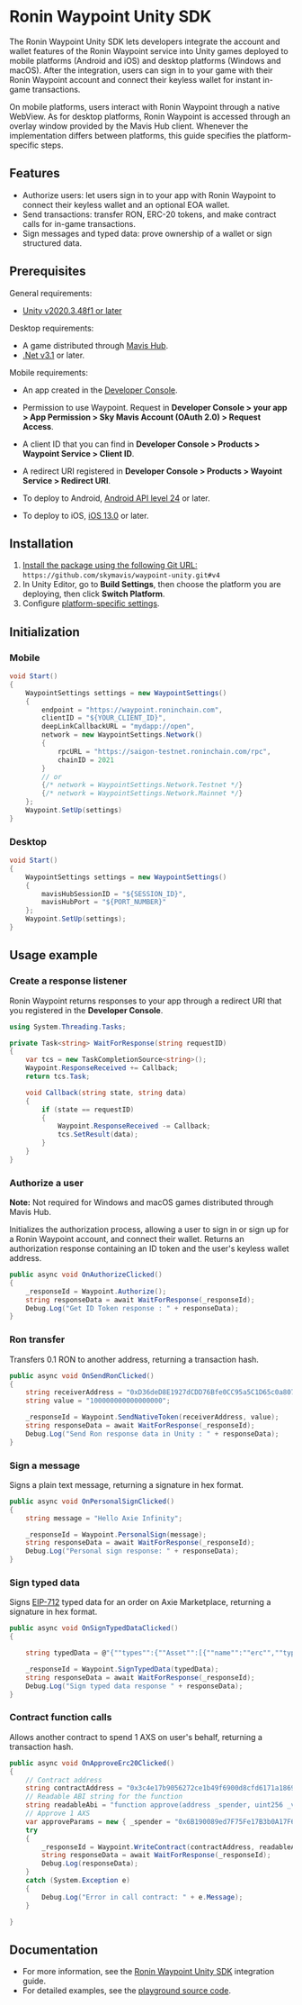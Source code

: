 # Ronin Waypoint Unity SDK

The Ronin Waypoint Unity SDK lets developers integrate the account and wallet features of the Ronin Waypoint service into Unity games deployed to mobile platforms (Android and iOS) and desktop platforms (Windows and macOS). After the integration, users can sign in to your game with their Ronin Waypoint account and connect their keyless wallet for instant in-game transactions.

On mobile platforms, users interact with Ronin Waypoint through a native WebView. As for desktop platforms, Ronin Waypoint is accessed through an overlay window provided by the Mavis Hub client. Whenever the implementation differs between platforms, this guide specifies the platform-specific steps.

## Features

- Authorize users: let users sign in to your app with Ronin Waypoint to connect their keyless wallet and an optional EOA wallet.
- Send transactions: transfer RON, ERC-20 tokens, and make contract calls for in-game transactions.
- Sign messages and typed data: prove ownership of a wallet or sign structured data.

## Prerequisites

General requirements:

- [Unity v2020.3.48f1 or later](https://unity.com/download)

Desktop requirements:

- A game distributed through [Mavis Hub](https://hub.skymavis.com).
- [.Net v3.1](https://dotnet.microsoft.com/en-us/download/dotnet/3.1) or later.

Mobile requirements:

- An app created in the [Developer Console](https://developers.skymavis.com/console/applications/).
- Permission to use Waypoint. Request in **Developer Console > your app > App Permission > Sky Mavis Account (OAuth 2.0) > Request Access**.
- A client ID that you can find in **Developer Console > Products > Waypoint Service > Client ID**.
- A redirect URI registered in **Developer Console > Products > Wayoint Service > Redirect URI**.

- To deploy to Android, [Android API level 24](https://developer.android.com/about/versions/nougat) or later.
- To deploy to iOS, [iOS 13.0](https://developer.apple.com/ios/) or later.

## Installation

1. [Install the package using the following Git URL:](https://docs.unity3d.com/Manual/upm-ui-giturl.html) `https://github.com/skymavis/waypoint-unity.git#v4`
2. In Unity Editor, go to **Build Settings**, then choose the platform you are deploying, then click **Switch Platform**.
3. Configure [platform-specific settings](https://docs.skymavis.com/mavis/mavis-id/guides/unity-sdk#step-2-install-the-sdk).

## Initialization



### Mobile

```csharp
void Start()
{
    WaypointSettings settings = new WaypointSettings()
    {
        endpoint = "https://waypoint.roninchain.com",
        clientID = "${YOUR_CLIENT_ID}",
        deepLinkCallbackURL = "mydapp://open",
        network = new WaypointSettings.Network()
        {
            rpcURL = "https://saigon-testnet.roninchain.com/rpc",
            chainID = 2021
        }
        // or
        {/* network = WaypointSettings.Network.Testnet */}
        {/* network = WaypointSettings.Network.Mainnet */}
    };
    Waypoint.SetUp(settings)
}
```

### Desktop

```csharp
void Start()
{
    WaypointSettings settings = new WaypointSettings()
    {
        mavisHubSessionID = "${SESSION_ID}",
        mavisHubPort = "${PORT_NUMBER}"
    };
    Waypoint.SetUp(settings);
}
```

## Usage example

### Create a response listener
Ronin Waypoint returns responses to your app through a redirect URI that you registered in the **Developer Console**.

```csharp
using System.Threading.Tasks;

private Task<string> WaitForResponse(string requestID)
{
    var tcs = new TaskCompletionSource<string>();
    Waypoint.ResponseReceived += Callback;
    return tcs.Task;

    void Callback(string state, string data)
    {
        if (state == requestID)
        {
            Waypoint.ResponseReceived -= Callback;
            tcs.SetResult(data);
        }
    }
}
```

### Authorize a user

**Note:** Not required for Windows and macOS games distributed through Mavis Hub.

Initializes the authorization process, allowing a user to sign in or sign up for a Ronin Waypoint account, and connect their wallet. Returns an authorization response containing an ID token and the user's keyless wallet address.

```csharp
public async void OnAuthorizeClicked()
{
    _responseId = Waypoint.Authorize();
    string responseData = await WaitForResponse(_responseId);
    Debug.Log("Get ID Token response : " + responseData);
}
```

### Ron transfer

Transfers 0.1 RON to another address, returning a transaction hash.

```csharp
public async void OnSendRonClicked()
{
    string receiverAddress = "0xD36deD8E1927dCDD76Bfe0CC95a5C1D65c0a807a";
    string value = "100000000000000000";

    _responseId = Waypoint.SendNativeToken(receiverAddress, value);
    string responseData = await WaitForResponse(_responseId);
    Debug.Log("Send Ron response data in Unity : " + responseData);
}
```

### Sign a message

Signs a plain text message, returning a signature in hex format.

```csharp
public async void OnPersonalSignClicked()
{
    string message = "Hello Axie Infinity";

    _responseId = Waypoint.PersonalSign(message);
    string responseData = await WaitForResponse(_responseId);
    Debug.Log("Personal sign response: " + responseData);
}
```

### Sign typed data

Signs [EIP-712](https://eips.ethereum.org/EIPS/eip-712) typed data for an order on Axie Marketplace, returning a signature in hex format.

```csharp
public async void OnSignTypedDataClicked()
{

    string typedData = @"{""types"":{""Asset"":[{""name"":""erc"",""type"":""uint8""},{""name"":""addr"",""type"":""address""},{""name"":""id"",""type"":""uint256""},{""name"":""quantity"",""type"":""uint256""}],""Order"":[{""name"":""maker"",""type"":""address""},{""name"":""kind"",""type"":""uint8""},{""name"":""assets"",""type"":""Asset[]""},{""name"":""expiredAt"",""type"":""uint256""},{""name"":""paymentToken"",""type"":""address""},{""name"":""startedAt"",""type"":""uint256""},{""name"":""basePrice"",""type"":""uint256""},{""name"":""endedAt"",""type"":""uint256""},{""name"":""endedPrice"",""type"":""uint256""},{""name"":""expectedState"",""type"":""uint256""},{""name"":""nonce"",""type"":""uint256""},{""name"":""marketFeePercentage"",""type"":""uint256""}],""EIP712Domain"":[{""name"":""name"",""type"":""string""},{""name"":""version"",""type"":""string""},{""name"":""chainId"",""type"":""uint256""},{""name"":""verifyingContract"",""type"":""address""}]}, ""domain"":{""name"":""MarketGateway"",""version"":""1"",""chainId"":2021,""verifyingContract"":""0xfff9ce5f71ca6178d3beecedb61e7eff1602950e""},""primaryType"":""Order"",""message"":{""maker"":""0xd761024b4ef3336becd6e802884d0b986c29b35a"",""kind"":""1"",""assets"":[{""erc"":""1"",""addr"":""0x32950db2a7164ae833121501c797d79e7b79d74c"",""id"":""2730069"",""quantity"":""0""}],""expiredAt"":""1721709637"",""paymentToken"":""0xc99a6a985ed2cac1ef41640596c5a5f9f4e19ef5"",""startedAt"":""1705984837"",""basePrice"":""500000000000000000"",""endedAt"":""0"",""endedPrice"":""0"",""expectedState"":""0"",""nonce"":""0"",""marketFeePercentage"":""425""}}";

    _responseId = Waypoint.SignTypedData(typedData);
    string responseData = await WaitForResponse(_responseId);
    Debug.Log("Sign typed data response " + responseData);
}
```

### Contract function calls

Allows another contract to spend 1 AXS on user's behalf, returning a transaction hash.

```csharp
public async void OnApproveErc20Clicked()
{
    // Contract address
    string contractAddress = "0x3c4e17b9056272ce1b49f6900d8cfd6171a1869d";
    // Readable ABI string for the function
    string readableAbi = "function approve(address _spender, uint256 _value)";
    // Approve 1 AXS
    var approveParams = new { _spender = "0x6B190089ed7F75Fe17B3b0A17F6ebd69f72c3F63", _value = 1000000000000000000 };
    try
    {
        _responseId = Waypoint.WriteContract(contractAddress, readableAbi, approveParams);
        string responseData = await WaitForResponse(_responseId);
        Debug.Log(responseData);
    }
    catch (System.Exception e)
    {
        Debug.Log("Error in call contract: " + e.Message);
    }

}
```

## Documentation

- For more information, see the [Ronin Waypoint Unity SDK](https://docs.skymavis.com/mavis/ronin-waypoint/reference/unity-sdk) integration guide.
- For detailed examples, see the [playground source code](https://github.com/axieinfinity/waypoint-unity/blob/main/Assets/Example/ID.cs).
